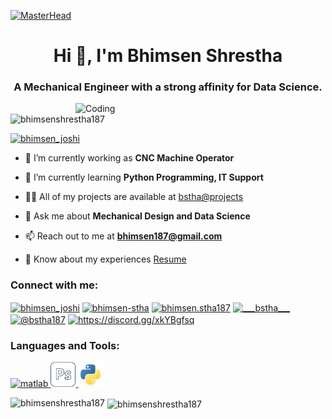 [![MasterHead](https://firebasestorage.googleapis.com/v0/b/flexi-coding.appspot.com/o/dempgi7-520f8d5f-63d4-4453-8822-dbc149ae27f8.gif?alt=media&token=91c0c7b2-93c3-4029-b011-1a8703c5730d)](https://rishavchanda.io)
<h1 align="center">Hi 👋, I'm Bhimsen Shrestha</h1>
<h3 align="center">A Mechanical Engineer with a strong affinity for Data Science.</h3>

<img align="right" alt="Coding" width="400" src="https://shorturl.at/BXq7y">


<p align="left"> <img src="https://komarev.com/ghpvc/?username=bhimsenshrestha187&label=Profile%20views&color=0e75b6&style=flat" alt="bhimsenshrestha187" /> </p>

<p align="left"> <a href="https://twitter.com/bhimsen_joshi" target="blank"><img src="https://img.shields.io/twitter/follow/bhimsen_joshi?logo=twitter&style=for-the-badge" alt="bhimsen_joshi" /></a> </p>

- 🔭 I’m currently working as **CNC Machine Operator** 

- 🌱 I’m currently learning **Python Programming, IT Support**

- 👨‍💻 All of my projects are available at [bstha@projects](bstha@projects)

- 💬 Ask me about **Mechanical Design and Data Science**

- 📫 Reach out to me at **bhimsen187@gmail.com**

- 📄 Know about my experiences [Resume](Resume)

<h3 align="left">Connect with me:</h3>
<p align="left">
<a href="https://twitter.com/bhimsen_joshi" target="blank"><img align="center" src="https://raw.githubusercontent.com/rahuldkjain/github-profile-readme-generator/master/src/images/icons/Social/twitter.svg" alt="bhimsen_joshi" height="30" width="40" /></a>
<a href="https://linkedin.com/in/bhimsen-stha" target="blank"><img align="center" src="https://raw.githubusercontent.com/rahuldkjain/github-profile-readme-generator/master/src/images/icons/Social/linked-in-alt.svg" alt="bhimsen-stha" height="30" width="40" /></a>
<a href="https://fb.com/bhimsen.stha187" target="blank"><img align="center" src="https://raw.githubusercontent.com/rahuldkjain/github-profile-readme-generator/master/src/images/icons/Social/facebook.svg" alt="bhimsen.stha187" height="30" width="40" /></a>
<a href="https://instagram.com/___bstha___" target="blank"><img align="center" src="https://raw.githubusercontent.com/rahuldkjain/github-profile-readme-generator/master/src/images/icons/Social/instagram.svg" alt="___bstha___" height="30" width="40" /></a>
<a href="https://www.youtube.com/c/@bstha187" target="blank"><img align="center" src="https://raw.githubusercontent.com/rahuldkjain/github-profile-readme-generator/master/src/images/icons/Social/youtube.svg" alt="@bstha187" height="30" width="40" /></a>
<a href="https://discord.gg/https://discord.gg/xkYBgfsq" target="blank"><img align="center" src="https://raw.githubusercontent.com/rahuldkjain/github-profile-readme-generator/master/src/images/icons/Social/discord.svg" alt="https://discord.gg/xkYBgfsq" height="30" width="40" /></a>
</p>

<h3 align="left">Languages and Tools:</h3>
<p align="left"> <a href="https://www.mathworks.com/" target="_blank" rel="noreferrer"> <img src="https://upload.wikimedia.org/wikipedia/commons/2/21/Matlab_Logo.png" alt="matlab" width="40" height="40"/> </a> <a href="https://www.photoshop.com/en" target="_blank" rel="noreferrer"> <img src="https://raw.githubusercontent.com/devicons/devicon/master/icons/photoshop/photoshop-line.svg" alt="photoshop" width="40" height="40"/> </a> <a href="https://www.python.org" target="_blank" rel="noreferrer"> <img src="https://raw.githubusercontent.com/devicons/devicon/master/icons/python/python-original.svg" alt="python" width="40" height="40"/> </a> </p>

<p><img align="left" src="https://github-readme-stats.vercel.app/api/top-langs?username=bhimsenshrestha187&show_icons=true&locale=en&layout=compact" alt="bhimsenshrestha187" /></p>

<p>&nbsp;<img align="center" src="https://github-readme-stats.vercel.app/api?username=bhimsenshrestha187&show_icons=true&locale=en" alt="bhimsenshrestha187" /></p>
